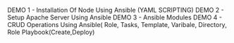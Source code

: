DEMO 1 - Installation Of Node Using Ansible (YAML SCRIPTING)
DEMO 2 - Setup Apache Server Using Ansible
DEMO 3 - Ansible Modules
DEMO 4 - CRUD Operations Using Ansible( Role, Tasks, Template, Varibale, Directory, Role Playbook(Create,Deploy)
